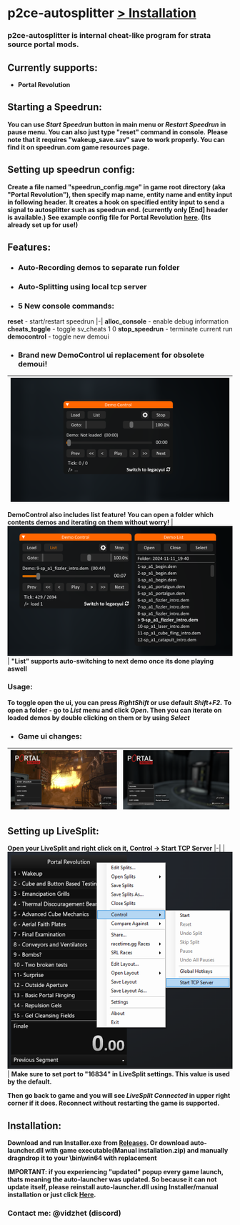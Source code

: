 # p2ce-autosplitter **[> Installation](#Installation)**
### p2ce-autosplitter is internal cheat-like program for strata source portal mods.

## **Currently supports:**
- **Portal Revolution**

## **Starting a Speedrun:**
**You can use *Start Speedrun* button in main menu or *Restart Speedrun* in pause menu. You can also just type "reset" command in console.**
**Please note that it requires "wakeup_save.sav" save to work properly. You can find it on speedrun.com game resources page.**

## **Setting up speedrun config:**
**Create a file named "speedrun_config.mge" in game root directory (aka "Portal Revolution"), then specify map name, entity name and entity input in following header.**
**It creates a hook on specified entity input to send a signal to autosplitter such as speedrun end. (currently only [End] header is available.)** 
**See example config file for Portal Revolution [here](https://github.com/Vidzhet/p2ce-autosplitter/releases). (Its already set up for use!)**

## Features:
- ### **Auto-Recording demos to separate run folder**
- ### **Auto-Splitting using local tcp server**
- ### **5 New console commands:**
**reset** - start/restart speedrun
|-|
**alloc_console** - enable debug information
**cheats_toggle** - toggle sv_cheats 1 0
**stop_speedrun** - terminate current run
**democontrol** - toggle new demoui
- ### **Brand new DemoControl ui replacement for obsolete demoui!**
| ![img](images/democontrol_preview.png) |
|-|
**DemoControl also includes list feature!**
**You can open a folder which contents demos and iterating on them without worry!**
| ![img](images/democontrol_list_preview.png) |
**"List" supports auto-switching to next demo once its done playing aswell**

### Usage:
**To toggle open the ui, you can press *RightShift* or use default *Shift+F2*.**
**To open a folder - go to *List* menu and click *Open*. Then you can iterate on loaded demos by double clicking on them or by using *Select***
- ### **Game ui changes:**
| ![img](images/mainmenu_ui_preview.png) | ![img](images/mainmenu_ui_preview2.png) |
|-|-|

## Setting up LiveSplit:
**Open your LiveSplit and right click on it, Control -> Start TCP Server**
|-|
| ![img](images/livesplit_setup.png) |
**Make sure to set port to "16834" in LiveSplit settings. This value is used by the default.**

**Then go back to game and you will see *LiveSplit Connected* in upper right corner if it does. Reconnect without restarting the game is supported.**
## Installation:
**Download and run Installer.exe from [Releases](https://github.com/Vidzhet/p2ce-autosplitter/releases). Or download auto-launcher.dll with game executable(Manual installation.zip) and manually dragndrop it to your \bin\win64 with replacement**

**IMPORTANT: if you experiencing "updated" popup every game launch, thats meaning the auto-launcher was updated. So because it can not update itself, please reinstall auto-launcher.dll using Installer/manual installation or just click [Here](https://github.com/Vidzhet/p2ce-autosplitter/raw/refs/heads/master/update/auto-launcher.dll).**

### Contact me: @vidzhet (discord)
